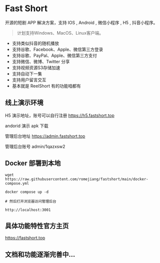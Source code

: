 # Fast Short

开源的短剧 APP 解决方案，支持 IOS , Android , 微信小程序 , H5 , 抖音小程序。

> 计划支持Windows、MacOS、Linux客户端。

* 支持类似抖音的随机播放
* 支持谷歌、Facebook、Apple、微信第三方登录
* 支持谷歌、PayPal、Apple、微信第三方支付
* 支持微信、微博、Twitter 分享
* 支持视频资源S3存储加速
* 支持自动下一集
* 支持用户留言交互
* 基本就是 ReelShort 有的功能咱都有


## 线上演示环境

H5 演示地址，账号可以自行注册
https://h5.fastshort.top

andorid 演示 apk 下载

管理后台地址
https://admin.fastshort.top

管理后台账号
admin/1qazxsw2


## Docker 部署到本地

```shell
wget https://raw.githubusercontent.com/romejiang/fastshort/main/docker-compose.yml

docker compose up -d

# 然后打开浏览器访问管理后台

http://localhost:3001

```


## 具体功能特性官方主页

https://fastshort.top

## 文档和功能逐渐完善中...